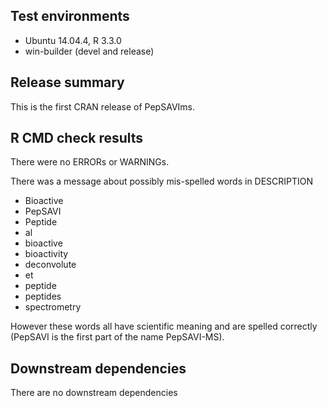 
## Test environments
* Ubuntu 14.04.4, R 3.3.0
* win-builder (devel and release)

## Release summary

This is the first CRAN release of PepSAVIms.

## R CMD check results
There were no ERRORs or WARNINGs. 

There was a message about possibly mis-spelled words in DESCRIPTION
* Bioactive
* PepSAVI
* Peptide
* al
* bioactive
* bioactivity
* deconvolute
* et
* peptide
* peptides
* spectrometry

However these words all have scientific meaning and are spelled correctly
(PepSAVI is the first part of the name PepSAVI-MS).

## Downstream dependencies
There are no downstream dependencies
